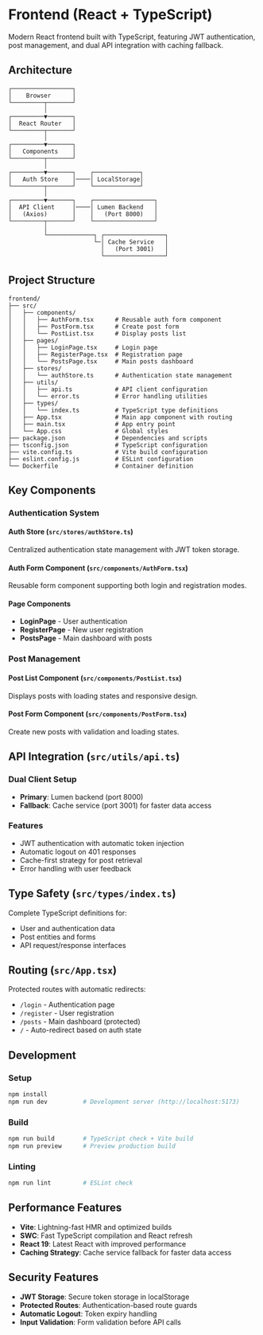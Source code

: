 # Frontend (React + TypeScript)

Modern React frontend built with TypeScript, featuring JWT authentication, post management, and dual API integration with caching fallback.

## Architecture

```
┌─────────────────┐
│    Browser      │
└─────────┬───────┘
          │
┌─────────▼───────┐
│  React Router   │
└─────────┬───────┘
          │
┌─────────▼───────┐
│   Components    │
└─────────┬───────┘
          │
┌─────────▼───────┐    ┌─────────────┐
│   Auth Store    │────│ LocalStorage│
└─────────┬───────┘    └─────────────┘
          │
┌─────────▼───────┐    ┌─────────────────┐
│  API Client     │────│ Lumen Backend   │
│   (Axios)       │    │   (Port 8000)   │
└─────────┬───────┘    └─────────────────┘
          │
          └─────────────┐ ┌─────────────────┐
                        └─│ Cache Service   │
                          │   (Port 3001)   │
                          └─────────────────┘
```

## Project Structure

```
frontend/
├── src/
│   ├── components/
│   │   ├── AuthForm.tsx      # Reusable auth form component
│   │   ├── PostForm.tsx      # Create post form
│   │   └── PostList.tsx      # Display posts list
│   ├── pages/
│   │   ├── LoginPage.tsx     # Login page
│   │   ├── RegisterPage.tsx  # Registration page  
│   │   └── PostsPage.tsx     # Main posts dashboard
│   ├── stores/
│   │   └── authStore.ts      # Authentication state management
│   ├── utils/
│   │   ├── api.ts            # API client configuration
│   │   └── error.ts          # Error handling utilities
│   ├── types/
│   │   └── index.ts          # TypeScript type definitions
│   ├── App.tsx               # Main app component with routing
│   ├── main.tsx              # App entry point
│   └── App.css               # Global styles
├── package.json              # Dependencies and scripts
├── tsconfig.json             # TypeScript configuration
├── vite.config.ts            # Vite build configuration
├── eslint.config.js          # ESLint configuration
└── Dockerfile                # Container definition
```

## Key Components

### Authentication System

#### Auth Store (`src/stores/authStore.ts`)
Centralized authentication state management with JWT token storage.

#### Auth Form Component (`src/components/AuthForm.tsx`)
Reusable form component supporting both login and registration modes.

#### Page Components
- **LoginPage** - User authentication
- **RegisterPage** - New user registration  
- **PostsPage** - Main dashboard with posts

### Post Management

#### Post List Component (`src/components/PostList.tsx`)
Displays posts with loading states and responsive design.

#### Post Form Component (`src/components/PostForm.tsx`)
Create new posts with validation and loading states.

## API Integration (`src/utils/api.ts`)

### Dual Client Setup
- **Primary**: Lumen backend (port 8000)
- **Fallback**: Cache service (port 3001) for faster data access

### Features
- JWT authentication with automatic token injection
- Automatic logout on 401 responses
- Cache-first strategy for post retrieval
- Error handling with user feedback

## Type Safety (`src/types/index.ts`)

Complete TypeScript definitions for:
- User and authentication data
- Post entities and forms
- API request/response interfaces

## Routing (`src/App.tsx`)

Protected routes with automatic redirects:
- `/login` - Authentication page
- `/register` - User registration
- `/posts` - Main dashboard (protected)
- `/` - Auto-redirect based on auth state

## Development

### Setup
```bash
npm install
npm run dev          # Development server (http://localhost:5173)
```

### Build
```bash
npm run build        # TypeScript check + Vite build
npm run preview      # Preview production build
```

### Linting
```bash
npm run lint         # ESLint check
```

## Performance Features

- **Vite**: Lightning-fast HMR and optimized builds
- **SWC**: Fast TypeScript compilation and React refresh
- **React 19**: Latest React with improved performance
- **Caching Strategy**: Cache service fallback for faster data access

## Security Features

- **JWT Storage**: Secure token storage in localStorage
- **Protected Routes**: Authentication-based route guards
- **Automatic Logout**: Token expiry handling
- **Input Validation**: Form validation before API calls
